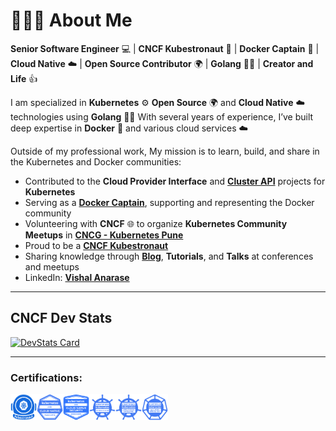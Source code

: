 
<!--# Hello, folks! <img src="HandWave.gif" width="40" align="left"/>-->

# 👨🏻‍💻  About Me

**Senior Software Engineer** 💻 | **CNCF Kubestronaut** 🚀 | **Docker Captain** 🐳 | **Cloud Native** ☁️ | **Open Source Contributor** 🌍 | **Golang** 🦸‍♂️ | **Creator and Life** 👍

I am specialized in **Kubernetes** ⚙️ **Open Source** 🌍 and **Cloud Native** ☁️ technologies using **Golang** 🦸‍♂️ With several years of experience, I’ve built deep expertise in **Docker** 🐳 and various cloud services ☁️

Outside of my professional work, My mission is to learn, build, and share in the Kubernetes and Docker communities:
- Contributed to the **Cloud Provider Interface** and [**Cluster API**](https://github.com/kubernetes-sigs/cluster-api/commits/main/?author=vishalanarase) projects for **Kubernetes**
- Serving as a [**Docker Captain**](https://www.docker.com/captains/vishal-anarase/), supporting and representing the Docker community
- Volunteering with **CNCF** 🌐 to organize **Kubernetes Community Meetups** in [**CNCG - Kubernetes Pune**](https://community.cncf.io/kubernetes-pune/)
- Proud to be a [**CNCF Kubestronaut**](https://www.cncf.io/training/kubestronaut/?_sft_lf-country=in&p=vishal-anarase)
- Sharing knowledge through [**Blog**](https://vishalanarase.is-a.dev/), **Tutorials**, and **Talks** at conferences and meetups
- LinkedIn: [**Vishal Anarase**](https://www.linkedin.com/in/vishal-anarase-623707104/)

---

## CNCF Dev Stats

[![DevStats Card](https://devstats.me/?username=vishalanarase)](https://github.com/vishalanarase/devstats-card)

---

### Certifications:

<img height="42" align="left" alt="CKA" width="42" src="https://raw.githubusercontent.com/vishalanarase/vishalanarase/refs/heads/master/assets/kubestronaut.svg" style="max-width: 100%;">

<img height="42" align="left" alt="CKA" width="42" src="https://raw.githubusercontent.com/vishalanarase/vishalanarase/refs/heads/master/assets/kcna.svg" style="max-width: 100%;">

<img height="42" align="left" alt="CKA" width="42" src="https://raw.githubusercontent.com/vishalanarase/vishalanarase/refs/heads/master/assets/kcsa.svg" style="max-width: 100%;">

<img height="42" align="left" alt="CKA" width="42" src="https://raw.githubusercontent.com/vishalanarase/vishalanarase/refs/heads/master/assets/cka.svg" style="max-width: 100%;">

<img height="42" align="left" alt="CKAD" width="42" src="https://raw.githubusercontent.com/vishalanarase/vishalanarase/refs/heads/master/assets/ckad.svg" style="max-width: 100%;">

<img height="42" align="left" alt="CKS" width="42" src="https://raw.githubusercontent.com/vishalanarase/vishalanarase/refs/heads/master/assets/cks.svg" style="max-width: 100%;">

<!--
### 👨🏻‍💻 &nbsp;About Me

**Engineer @civo @kubernetes | CNCF Kubestronaut | Docker Captain | Cloud Native | Open Source | Creator and Life** 👍

> I'm Vishal, Senior Software Engineer with a strong focus on Kubernetes, Open Source and Cloud Native technologies using Golang. Over the past several years, I’ve developed a deep expertise in Docker and various cloud services.

- Beyond my work at the office, I'm actively involved in the Kubernetes and Docker communities:
  - Contributed to the Cloud Provider Interface and Cluster API projects for Kubernetes
  - Serving as a Docker Captain, representing and supporting the Docker community
  - Volunteering with CNCF to organize Kubernetes Community Meetups in Pune
  - Proud to be a CNCF Kubestronaut

-->


<!---
### 🛠 &nbsp;Technologies Stack

![](https://img.shields.io/badge/OS-Linux-informational?style=flat&logo=linux&logoColor=white&color=2bbc8a)
![](https://img.shields.io/badge/Shell-Bash-informational?style=flat&logo=gnu-bash&logoColor=white&color=2bbc8a)

![](https://img.shields.io/badge/Code-Golang-informational?style=flat&logo=go&logoColor=white&color=2bbc8a)

![](https://img.shields.io/badge/Tool-Docker-informational?style=flat&logo=docker&logoColor=white&color=2bbc8a)
![](https://img.shields.io/badge/Tool-Kubernetes-informational?style=flat&logo=kubernetes&logoColor=white&color=2bbc8a)
![](https://img.shields.io/badge/Tool-PostgreSQL-informational?style=flat&logo=postgresql&logoColor=white&color=2bbc8a)

![](https://img.shields.io/badge/Cloud-Civo-informational?style=flat&logo=civo&logoColor=white&color=2bbc8a)

### ⚙️ &nbsp;GitHub Stats

<p>
<a href="https://github.com/vishalanarase">
  <img height="180em" width = "400em" src="https://github-readme-stats-eight-theta.vercel.app/api?username=vishalanarase&show_icons=true&theme=algolia&include_all_commits=true&count_private=true"/>
  <!--  <img height="180em" width = "400em" src="https://github-readme-stats-eight-theta.vercel.app/api/top-langs/?username=vishalanarase&layout=compact&langs_count=8&theme=algolia"/>
<img height="180em" width = "400em" src="https://github-readme-stats-eight-theta.vercel.app/api/top-langs/?username=vishalanarase&hide=JavaScript,html,tex,scss&layout=compact&langs_count=8&theme=algolia"/>--> 
<!--
</a>
</p>

### 🤝🏻 &nbsp;Connect with Me

<p>
</br><a href="https://vishalanarase.github.io/"><img src="https://img.shields.io/badge/-vishalanarase.github.io-3423A6?style=flat&logo=Google-Chrome&logoColor=white"/></a>
</br></br><a href="https://www.linkedin.com/in/vishal-anarase-623707104/"><img src="https://img.shields.io/badge/-Vishal%20Anarase-0077B5?style=flat&logo=Linkedin&logoColor=white"/></a>
</br></br><a href="https://twitter.com/vishalanarase"><img src="https://img.shields.io/badge/-@vishalanarase-00ACEE?style=flat&logo=Twitter&logoColor=white"/></a>
</br></br><a href="https://www.youtube.com/@vishal.anarase"><img src="https://img.shields.io/badge/-@vishal.anarase-CD201F?style=flat&logo=Youtube&logoColor=white"/></a>
</br></br><a href="mailto:vishalanarase11@gmail.com"><img src="https://img.shields.io/badge/-iamvishalanarase@gmail.com-D14836?style=flat&logo=Gmail&logoColor=white"/></a>
</p>